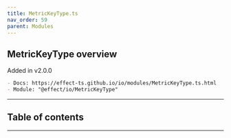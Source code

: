 ```yaml
---
title: MetricKeyType.ts
nav_order: 59
parent: Modules
---
```


## MetricKeyType overview

Added in v2.0.0

```md
- Docs: https://effect-ts.github.io/io/modules/MetricKeyType.ts.html
- Module: "@effect/io/MetricKeyType"
```

---

<h2 class="text-delta">Table of contents</h2>

---
